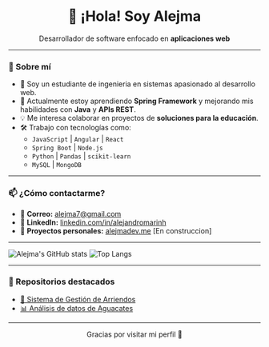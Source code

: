 <h1 align="center">👋 ¡Hola! Soy Alejma</h1>

<p align="center">
  Desarrollador de software enfocado en <strong>aplicaciones web</strong>

---

### 🚀 Sobre mí

- 👀 Soy un estudiante de ingenieria en sistemas apasionado al desarrollo web.
- 🌱 Actualmente estoy aprendiendo **Spring Framework** y mejorando mis habilidades con **Java** y **APIs REST**.
- 💡 Me interesa colaborar en proyectos de **soluciones para la educación**.
- 🛠️ Trabajo con tecnologías como:
  - `JavaScript` | `Angular` | `React`
  - `Spring Boot` | `Node.js`
  - `Python` | `Pandas` | `scikit-learn`
  - `MySQL` | `MongoDB`

---

### 📫 ¿Cómo contactarme?

- 💌 **Correo:** alejma7@gmail.com  
- 💼 **LinkedIn:** [linkedin.com/in/alejandromarinh](https://www.linkedin.com/in/alejandromarinh/)  
- 🧠 **Proyectos personales:** [alejmadev.me](https://alejmadev.me) [En construccion]

---
![Alejma's GitHub stats](https://github-readme-stats.vercel.app/api?username=Alejma&theme=dark&show_icons=true&count_private=true)
![Top Langs](https://github-readme-stats.vercel.app/api/top-langs/?username=Alejma&layout=compact&theme=dark&hide_border=false&no-bg=true&no-frame=true)

---

### 🌟 Repositorios destacados

- [📘 Sistema de Gestión de Arriendos](https://github.com/Alejma/rentmaster-frontend)
- [📊 Análisis de datos de Aguacates](https://github.com/Alejma/ciencia-datos-P2)

---


<p align="center">
  Gracias por visitar mi perfil 💙
</p>

